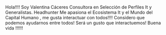 Hola!!!!  Soy Valentina Cáceres
Consultora en Selección de Perfiles It y Generalistas.
Headhunter
Me apasiona el Ecosistema It y el Mundo del Capital Humano , me gusta interactuar con todos!!!!
Considero que podemos ayudarnos entre todos!
Será un gusto que interactuemos!
Buena vida !!!!!!
